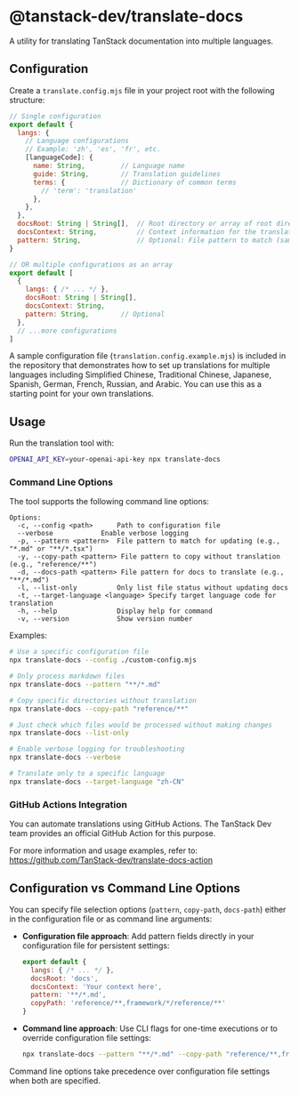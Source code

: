 # @tanstack-dev/translate-docs

A utility for translating TanStack documentation into multiple languages.

## Configuration

Create a `translate.config.mjs` file in your project root with the following structure:

```js
// Single configuration
export default {
  langs: {
    // Language configurations
    // Example: 'zh', 'es', 'fr', etc.
    [languageCode]: {
      name: String,         // Language name
      guide: String,        // Translation guidelines
      terms: {              // Dictionary of common terms
        // 'term': 'translation'
      },
    },
  },
  docsRoot: String | String[],  // Root directory or array of root directories
  docsContext: String,          // Context information for the translator
  pattern: String,              // Optional: File pattern to match (same as --pattern)
}

// OR multiple configurations as an array
export default [
  {
    langs: { /* ... */ },
    docsRoot: String | String[],
    docsContext: String,
    pattern: String,        // Optional
  },
  // ...more configurations
]
```

A sample configuration file (`translation.config.example.mjs`) is included in the repository that demonstrates how to set up translations for multiple languages including Simplified Chinese, Traditional Chinese, Japanese, Spanish, German, French, Russian, and Arabic. You can use this as a starting point for your own translations.

## Usage

Run the translation tool with:

```bash
OPENAI_API_KEY=your-openai-api-key npx translate-docs
```

### Command Line Options

The tool supports the following command line options:

```
Options:
  -c, --config <path>      Path to configuration file
  --verbose            Enable verbose logging
  -p, --pattern <pattern>  File pattern to match for updating (e.g., "*.md" or "**/*.tsx")
  -y, --copy-path <pattern> File pattern to copy without translation (e.g., "reference/**")
  -d, --docs-path <pattern> File pattern for docs to translate (e.g., "**/*.md")
  -l, --list-only          Only list file status without updating docs
  -t, --target-language <language> Specify target language code for translation
  -h, --help               Display help for command
  -v, --version            Show version number
```

Examples:

```bash
# Use a specific configuration file
npx translate-docs --config ./custom-config.mjs

# Only process markdown files
npx translate-docs --pattern "**/*.md"

# Copy specific directories without translation
npx translate-docs --copy-path "reference/**"

# Just check which files would be processed without making changes
npx translate-docs --list-only

# Enable verbose logging for troubleshooting
npx translate-docs --verbose

# Translate only to a specific language
npx translate-docs --target-language "zh-CN"
```

### GitHub Actions Integration

You can automate translations using GitHub Actions. The TanStack Dev team provides an official GitHub Action for this purpose.

For more information and usage examples, refer to:
https://github.com/TanStack-dev/translate-docs-action

## Configuration vs Command Line Options

You can specify file selection options (`pattern`, `copy-path`, `docs-path`) either in the configuration file or as command line arguments:

- **Configuration file approach**: Add pattern fields directly in your configuration file for persistent settings:
  ```js
  export default {
    langs: { /* ... */ },
    docsRoot: 'docs',
    docsContext: 'Your context here',
    pattern: '**/*.md',
    copyPath: 'reference/**,framework/*/reference/**'
  }
  ```

- **Command line approach**: Use CLI flags for one-time executions or to override configuration file settings:
  ```bash
  npx translate-docs --pattern "**/*.md" --copy-path "reference/**,framework/*/reference/**"
  ```

Command line options take precedence over configuration file settings when both are specified.
